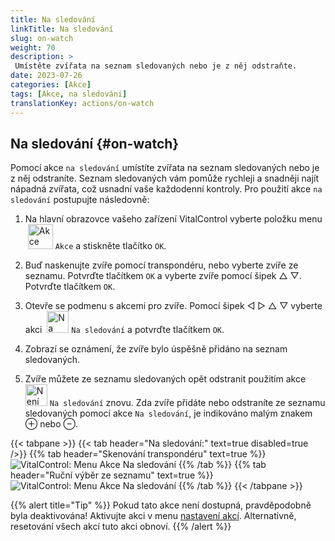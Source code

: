 ```yaml
---
title: Na sledování
linkTitle: Na sledování
slug: on-watch
weight: 70
description: >
 Umístěte zvířata na seznam sledovaných nebo je z něj odstraňte.
date: 2023-07-26
categories: [Akce]
tags: [Akce, na sledování]
translationKey: actions/on-watch
---
```


## Na sledování {#on-watch}

Pomocí akce `na sledování` umístíte zvířata na seznam sledovaných nebo je z něj odstraníte. Seznam sledovaných vám pomůže rychleji a snadněji najít nápadná zvířata, což usnadní vaše každodenní kontroly. Pro použití akce `na sledování` postupujte následovně:

1. Na hlavní obrazovce vašeho zařízení VitalControl vyberte položku menu &nbsp;<img src="/icons/actions.svg" width="40" align="bottom" alt="Akce" /> `Akce` a stiskněte tlačítko `OK`.

2. Buď naskenujte zvíře pomocí transpondéru, nebo vyberte zvíře ze seznamu. Potvrďte tlačítkem `OK` a vyberte zvíře pomocí šipek △ ▽. Potvrďte tlačítkem `OK`.

3. Otevře se podmenu s akcemi pro zvíře. Pomocí šipek ◁ ▷ △ ▽ vyberte akci &nbsp;<img src="/icons/actions/on-watch.svg" width="35" align="bottom" alt="Na sledování" /> `Na sledování` a potvrďte tlačítkem `OK`.

4. Zobrazí se oznámení, že zvíře bylo úspěšně přidáno na seznam sledovaných.

5. Zvíře můžete ze seznamu sledovaných opět odstranit použitím akce &nbsp;<img src="/icons/actions/on-watch-minus.svg" width="35" align="bottom" alt="Není na sledování" />  `Na sledování` znovu. Zda zvíře přidáte nebo odstraníte ze seznamu sledovaných pomocí akce `Na sledování`, je indikováno malým znakem ⊕ nebo ⊖.

{{< tabpane >}}
{{< tab header="Na sledování:" text=true disabled=true />}}
{{% tab header="Skenování transpondéru" text=true %}}
![VitalControl: Menu Akce Na sledování](../images/onwatch-scan.png "Na sledování")
{{% /tab %}}
{{% tab header="Ruční výběr ze seznamu" text=true %}}
![VitalControl: Menu Akce Na sledování](../images/onwatch.png "Na sledování")
{{% /tab %}}
{{< /tabpane >}}

{{% alert title="Tip" %}}
Pokud tato akce není dostupná, pravděpodobně byla deaktivována! Aktivujte akci v menu [nastavení akcí](../settings/). Alternativně, resetování všech akcí tuto akci obnoví.
{{% /alert %}}


